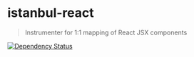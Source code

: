 # istanbul-react
> Instrumenter for 1:1 mapping of React JSX components

[![Dependency Status](http://img.shields.io/gemnasium/podio/istanbul-react.svg?style=flat-square)](https://gemnasium.com/podio/istanbul-react)

